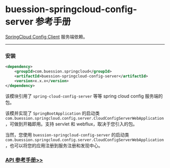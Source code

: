 # buession-springcloud-config-server 参考手册


[SpringCloud Config Client](https://spring.io/projects/spring-cloud-config) 服务端依赖。


---


### 安装

```xml
<dependency>
    <groupId>com.buession.springcloud</groupId>
    <artifactId>buession-springcloud-config-server</artifactId>
    <version>x.x.x</version>
</dependency>
```

该模块引用了 `spring-cloud-config-server` 等等 spring cloud config 服务端的包。

该模并实现了 `SpringBootApplication` 的启动类 `com.buession.springcloud.config.server.CloudConfigServerWebApplication`，可做到开箱即用。支持 servlet 和 webflux，取决于您引入的包。

当然，您使用 `buession-springcloud-config-server` 的启动类 `com.buession.springcloud.config.server.CloudConfigServerWebApplication`，也可以将您的应用注册到服务注册和发现中心。


### [API 参考手册>>](https://javadoc.io/static/com.buession.springcloud/buession-springcloud-config-server/2.2.0/)
